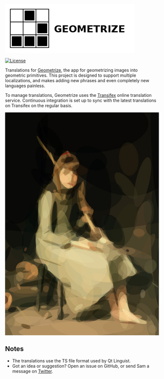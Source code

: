 [![Geometrize Logo](https://github.com/Tw1ddle/geometrize-translations/blob/master/screenshots/logo.png?raw=true "Geometrize library logo")](http://www.geometrize.co.uk/)

[![License](http://img.shields.io/:license-mit-blue.svg?style=flat-square)](https://github.com/Tw1ddle/geometrize-translations/blob/master/LICENSE)

Translations for [Geometrize](http://www.geometrize.co.uk/), the app for geometrizing images into geometric primitives. This project is designed to support multiple localizations, and makes adding new phrases and even completely new languages painless.

To manage translations, Geometrize uses the [Transifex](https://www.transifex.com/sam-twidale/geometrize-app/) online translation service. Continuous integration is set up to sync with the latest translations on Transifex on the regular basis.

[![Geometrized Cinderella](https://github.com/Tw1ddle/geometrize-translations/blob/master/screenshots/geometrized_cinderella.jpg?raw=true "Geometrized Cinderella - 250 ellipses")](http://www.geometrize.co.uk/)

## Notes
 * The translations use the TS file format used by Qt Linguist.
 * Got an idea or suggestion? Open an issue on GitHub, or send Sam a message on [Twitter](https://twitter.com/Sam_Twidale).